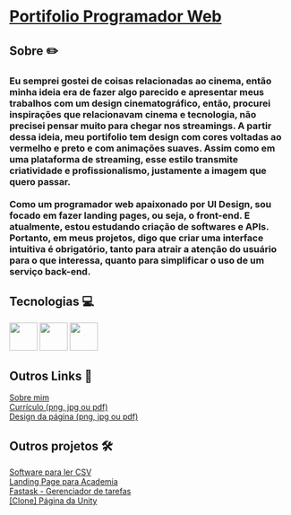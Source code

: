 <h1>
    <a href="https://paulo-mikhael.github.io/guia-turistico/">Portifolio Programador Web</a>
</h1>
<h2>Sobre ✏️</h2>
    <h3>Eu semprei gostei de coisas relacionadas ao cinema, então minha ideia era de fazer algo parecido e apresentar meus trabalhos com um design cinematográfico, então, procurei inspirações que relacionavam cinema e tecnologia, não precisei pensar muito para chegar nos streamings. A partir dessa ideia, meu portifolio tem design com cores voltadas ao vermelho e preto e com animações suaves. Assim como em uma plataforma de streaming, esse estilo transmite criatividade e profissionalismo, justamente a imagem que quero passar.<br><br>
    Como um programador web apaixonado por UI Design, sou focado em fazer landing pages, ou seja, o front-end. E atualmente, estou estudando  criação de softwares e APIs. Portanto, em meus projetos, digo que criar uma interface intuitiva é obrigatório, tanto para atrair a atenção do usuário para o que interessa, quanto para simplificar o uso de um serviço back-end.</h3>
<h2>Tecnologias 💻</h2>
<div>
    <img width="50px" src="https://cdn.jsdelivr.net/gh/devicons/devicon@latest/icons/html5/html5-original.svg"/>
    <img width="50px" src="https://cdn.jsdelivr.net/gh/devicons/devicon@latest/icons/css3/css3-original.svg"/>
    <img width="50px" src="https://cdn.jsdelivr.net/gh/devicons/devicon@latest/icons/javascript/javascript-original.svg"/>
</div>
<h2>Outros Links 🔗</h2>
    <a target="_blank" href="https://github.com/Paulo-Mikhael">Sobre mim</a><br>
    <a target="_blank" href="https://drive.google.com/drive/folders/1ER7n3GHZmokEsQJkf6yFAG3E0dC1oLfq?usp=drive_link">Currículo (png, jpg ou pdf)</a><br>
    <a target="_blank" href="https://drive.google.com/drive/folders/14VY6uzpmqqoizhAuClWIwQD0SY_56rAd?usp=sharing">Design da página (png, jpg ou pdf)</a>
<h2>Outros projetos 🛠️</h2>
    <a target="_blank" href="https://github.com/Paulo-Mikhael/Leitor-de-CSV?tab=readme-ov-file#readme">Software para ler CSV</a><br>
    <a target="_blank" href="https://github.com/Paulo-Mikhael/academia-landing-page?tab=readme-ov-file#readme">Landing Page para Academia</a><br>
    <a target="_blank" href="https://github.com/Paulo-Mikhael/fastask?tab=readme-ov-file#readme">Fastask - Gerenciador de tarefas</a><br>
    <a target="_blank" href="https://github.com/Paulo-Mikhael/pagina-unity-2024?tab=readme-ov-file#readme">[Clone] Página da Unity</a><br>
